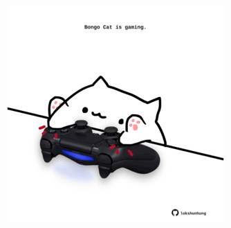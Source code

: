 <!-- built at 10/06/2025, 11:00:30 UTC -->
<p align="center">
  <img width="500" height="500" src="./ReadmeImage.svg">
</p>
